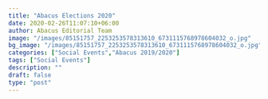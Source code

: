 ```yaml
---
title: "Abacus Elections 2020"
date: 2020-02-26T11:07:10+06:00
author: Abacus Editorial Team
image: "/images/85151757_2253253578313610_6731115768978604032_o.jpg"
bg_image: "/images/85151757_2253253578313610_6731115768978604032_o.jpg"
categories: ["Social Events","Abacus 2019/2020"]
tags: ["Social Events"]
description: ""
draft: false
type: "post"
---
```

